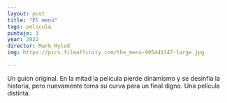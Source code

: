 ```yaml
---
layout: post
title: "El menú"
tags: pelicula
puntaje: 3
year: 2022
director: Mark Mylod
img: https://pics.filmaffinity.com/the_menu-905441147-large.jpg

---
```


Un guion original. En la mitad la película pierde dinamismo y se desinfla la historia, pero nuevamente toma su curva para un final digno. Una película distinta.
